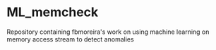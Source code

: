 # ML_memcheck
Repository containing fbmoreira's work on using machine learning on memory access stream to detect anomalies
